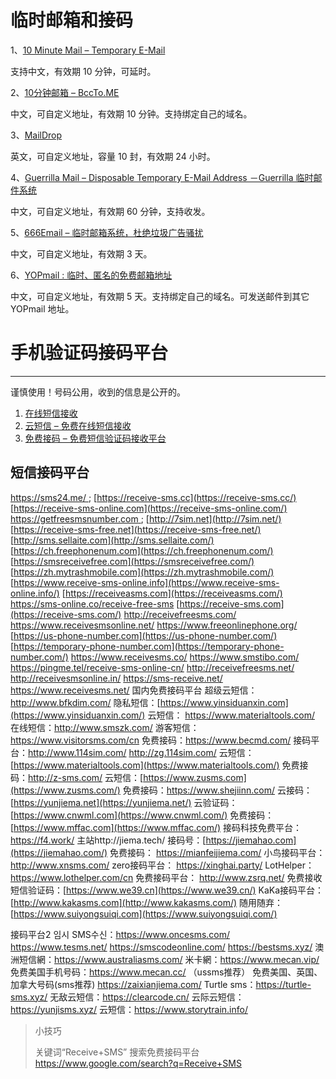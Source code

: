 # 临时邮箱和接码

1、[10 Minute Mail – Temporary E-Mail](https://10minutemail.com/)

支持中文，有效期 10 分钟，可延时。

2、[10分钟邮箱 – BccTo.ME](http://bccto.me/)

中文，可自定义地址，有效期 10 分钟。支持绑定自己的域名。

3、[MailDrop](https://maildrop.cc/)

英文，可自定义地址，容量 10 封，有效期 24 小时。

4、[Guerrilla Mail – Disposable Temporary E-Mail Address －Guerrilla 临时邮件系统](https://www.guerrillamail.com/zh)

中文，可自定义地址，有效期 60 分钟，支持收发。

5、[666Email – 临时邮箱系统，杜绝垃圾广告骚扰](https://www.666email.com/)

中文，可自定义地址，有效期 3 天。

6、[YOPmail : 临时、匿名的免费邮箱地址](http://www.yopmail.com/zh/)

中文，可自定义地址，有效期 5 天。支持绑定自己的域名。可发送邮件到其它 YOPmail 地址。



# 手机验证码接码平台

------

谨慎使用！号码公用，收到的信息是公开的。

1. [在线短信接收](https://www.pdflibr.com/)
2. [云短信 – 免费在线短信接收](https://sms.cm/)
3. [免费接码 – 免费短信验证码接收平台](https://www.becmd.com/)



## 短信接码平台

[https://sms24.me/ ](https://sms24.me/&nbsp);
[https://receive-sms.cc](https://receive-sms.cc/)
[https://receive-sms-online.com](https://receive-sms-online.com/)
[https://getfreesmsnumber.com ](https://getfreesmsnumber.com%26nbsp/);
[http://7sim.net](http://7sim.net/)
[https://receive-sms-free.net](https://receive-sms-free.net/)
[http://sms.sellaite.com](http://sms.sellaite.com/)
[https://ch.freephonenum.com](https://ch.freephonenum.com/)
[https://smsreceivefree.com](https://smsreceivefree.com/)
[https://zh.mytrashmobile.com](https://zh.mytrashmobile.com/)
[https://www.receive-sms-online.info](https://www.receive-sms-online.info/)
[https://receiveasms.com](https://receiveasms.com/)
https://sms-online.co/receive-free-sms
[https://receive-sms.com](https://receive-sms.com/)
http://receivefreesms.com/
https://www.receivesmsonline.net/
https://www.freeonlinephone.org/
[https://us-phone-number.com](https://us-phone-number.com/)
[https://temporary-phone-number.com](https://temporary-phone-number.com/)
https://www.receivesms.co/
https://www.smstibo.com/
https://pingme.tel/receive-sms-online-cn/
http://receivefreesms.net/
http://receivesmsonline.in/
https://sms-receive.net/
https://www.receivesms.net/
国内免费接码平台
超级云短信： http://www.bfkdim.com/
隐私短信：[https://www.yinsiduanxin.com](https://www.yinsiduanxin.com/)
云短信： https://www.materialtools.com/
在线短信：http://www.smszk.com/
游客短信：https://www.visitorsms.com/cn
免费接码：https://www.becmd.com/
接码平台：http://www.114sim.com/ http://zg.114sim.com/
云短信：[https://www.materialtools.com](https://www.materialtools.com/)
免费接码：http://z-sms.com/
云短信：[https://www.zusms.com](https://www.zusms.com/)
免费接码：https://www.shejiinn.com/
云接码：[https://yunjiema.net](https://yunjiema.net/)
云验证码：[https://www.cnwml.com](https://www.cnwml.com/)
免费接码：[https://www.mffac.com](https://www.mffac.com/)
接码科技免费平台：https://f4.work/
主站http://jiema.tech/
接码号：[https://jiemahao.com](https://jiemahao.com/)
免费接码： https://mianfeijiema.com/
小鸟接码平台： http://www.xnsms.com/
zero接码平台： https://xinghai.party/
LotHelper： https://www.lothelper.com/cn
免费接码平台： http://www.zsrq.net/
免费接收短信验证码：[https://www.we39.cn](https://www.we39.cn/)
KaKa接码平台：[http://www.kakasms.com](http://www.kakasms.com/)
随用随弃：[https://www.suiyongsuiqi.com](https://www.suiyongsuiqi.com/)



接码平台2
임시 SMS수신：https://www.oncesms.com/ 
https://www.tesms.net/
https://smscodeonline.com/
https://bestsms.xyz/
澳洲短信網：https://www.australiasms.com/ 
米卡網：https://www.mecan.vip/ 
免费美国手机号码：https://www.mecan.cc/ （ussms推荐）
免费美国、英国、加拿大号码(sms推荐)
https://zaixianjiema.com/ 
Turtle sms：https://turtle-sms.xyz/
无敌云短信：https://clearcode.cn/
云际云短信：https://yunjisms.xyz/
云短信：https://www.storytrain.info/

> 小技巧
>
> 关键词“Receive+SMS”
> 搜索免费接码平台
> https://www.google.com/search?q=Receive+SMS